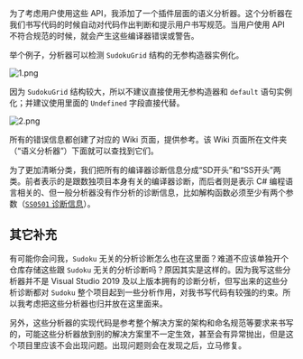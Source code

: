 为了考虑用户使用这些 API，我添加了一个插件层面的语义分析器。这个分析器在我们书写代码的时候自动对代码作出判断和提示用户书写规范。当用户使用 API 不符合规范的时候，就会产生这些编译器错误或警告。

举个例子，分析器可以检测 `SudokuGrid` 结构的无参构造器实例化。

![](https://images.gitee.com/uploads/images/2021/0522/095655_cce71964_1449374.png "1.png")

因为 `SudokuGrid` 结构较大，所以不建议直接使用无参构造器和 `default` 语句实例化；并建议使用里面的 `Undefined` 字段直接代替。

![](https://images.gitee.com/uploads/images/2021/0522/095702_a09eff67_1449374.png "2.png")

所有的错误信息都创建了对应的 Wiki 页面，提供参考。该 Wiki 页面所在文件夹（“语义分析器”）下面就可以查找到它们。

为了更加清晰分类，我们把所有的编译器诊断信息分成“SD开头”和“SS开头”两类。前者表示的是跟数独项目本身有关的编译器诊断，而后者则是表示 C# 编程语言相关的、但一般分析器没有作分析的诊断信息，比如解构函数必须至少有两个参数（[`SS0501` 诊断信息](https://gitee.com/SunnieShine/Sudoku/wikis/SS0501?sort_id=4025282)）。

## 其它补充

有可能你会问我，`Sudoku` 无关的分析诊断怎么也在这里面？难道不应该单独开个仓库存储这些跟 `Sudoku` 无关的分析诊断吗？原因其实是这样的。因为我写这些分析器并不是 Visual Studio 2019 及以上版本拥有的诊断分析，但写出来的这些分析诊断都对 `Sudoku` 整个项目起到一些分析作用，对我书写代码有较强的约束。所以我考虑把这些分析器也归并放在这里面来。

另外，这些分析器的实现代码是参考整个解决方案的架构和命名规范等要求来书写的，可能这些分析器放到别的解决方案里不一定生效，甚至会有异常抛出，但是这个项目里应该不会出现问题。出现问题则会在发现之后，立马修复。